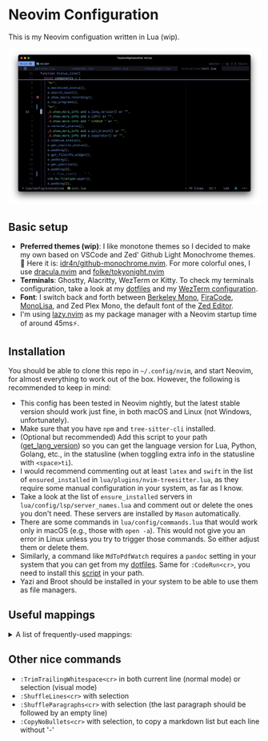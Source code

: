 # Neovim Configuration

This is my Neovim configuation written in Lua (wip).

![](assets/nvim-screenshot.png)

## Basic setup

- **Preferred themes (wip)**: I like monotone themes so I decided to make my own based on VSCode and Zed' Github Light Monochrome themes. 🎨 Here it is: [idr4n/github-monochrome.nvim](https://github.com/idr4n/github-monochrome.nvim). For more colorful ones, I use [dracula.nvim](https://github.com/Mofiqul/dracula.nvim) and [folke/tokyonight.nvim](https://github.com/folke/tokyonight.nvim)
- **Terminals**: Ghostty, Alacritty, WezTerm or Kitty. To check my terminals configuration, take a look at my [dotfiles](https://github.com/idr4n/.dotfiles) and my [WezTerm configuration](https://github.com/idr4n/wezterm).
- **Font**: I switch back and forth between [Berkeley Mono](https://usgraphics.com/products/berkeley-mono), [FiraCode](https://github.com/tonsky/FiraCode), [MonoLisa](https://www.monolisa.dev/), and Zed Plex Mono, the default font of the [Zed Editor](https://github.com/zed-industries/zed).
- I'm using [lazy.nvim](https://github.com/folke/lazy.nvim) as my package manager with a Neovim startup time of around 45ms⚡️.

## Installation

You should be able to clone this repo in `~/.config/nvim`, and start Neovim, for almost everything to work out of the box. However, the following is recommended to keep in mind:

- This config has been tested in Neovim nightly, but the latest stable version should work just fine, in both macOS and Linux (not Windows, unfortunately).
- Make sure that you have `npm` and `tree-sitter-cli` installed.
- (Optional but recommended) Add this script to your path ([get_lang_version](https://github.com/idr4n/.dotfiles/blob/master/scripts/get_lang_version)) so you can get the language version for Lua, Python, Golang, etc., in the statusline (when toggling extra info in the statusline with `<space>ti`).
- I would recommend commenting out at least `latex` and `swift` in the list of `ensured_installed` in `lua/plugins/nvim-treesitter.lua`, as they require some manual configuration in your system, as far as I know.
- Take a look at the list of `ensure_installed` servers in `lua/config/lsp/server_names.lua` and comment out or delete the ones you don't need. These servers are installed by `Mason` automatically.
- There are some commands in `lua/config/commands.lua` that would work only in macOS (e.g., those with `open -a`). This would not give you an error in Linux unless you try to trigger those commands. So either adjust them or delete them.
- Similarly, a command like `MdToPdfWatch` requires a `pandoc` setting in your system that you can get from my [dotfiles](https://github.com/idr4n/.dotfiles). Same for `:CodeRun<cr>`, you need to install this [script](https://github.com/idr4n/.dotfiles/blob/master/scripts/code_run) in your path.
- Yazi and Broot should be installed in your system to be able to use them as file managers.

## Useful mappings

<details>
<summary>A list of frequently-used mappings:</summary>

<br>

- Leader key: `<space>`
- Open the file picker: `<C-space>` (Snacks picker)
- Open another file picker (Fzf-Lua): `<space>ff`
- Close (delete) current buffer: `<space>x`
- Grep across project (Fzf-Lua): `<space>r` in normal or visual mode
- Quit: `<space>qq`
- Force quit: `<space>qQ`
- Save buffer: `<C-S>` in both normal and insert modes
- Save without formatting: `<space>w`
- File tree view:
    - Nvimtree: `<space><space` to show and `,e` to focus.
    - Neo-tree: `<C-.>` to show and `<space>e` to focus.
- File managers:
    - Oil: just `-`
    - Yazi: `<space>-`
    - Broot: `,f`, `,b`, `,v`, `,r` (each has different functionality)
    - Netrw: `,,`
- Go back to the last visited buffer: `ga` in normal mode
- Go to next buffer: `L`
- Go to previous buffer: `H`
- Open the list of opened buffers (Telescope): `s` in normal mode, `s` to close the list, `j`, `k` to select, and `l` to open selection.
- Toggle horizontal terminal: `<A-\>`
- Toggle vertical terminal: `<C-\>`
- Go from terminal to normal buffer: `<C-T>`. Press again to go from buffer to terminal
- Go to the next window (skipping Neo-tree and Nvimtree): `<C-T>`
- Use `<C-L>` in normal mode (and in insert mode if no completion is being shown) to move the view around the cursor to both center and top. That is, both `zz` and `zt` with just one keybinding
- Toggle maximize window (including a Terminal buffer): `<A-,>`
- Toggle extra information in the statusline: `<space>ti`
- Toggle line wrap: `<space>tw`
- Toggle spell check: `<space>tS`
- Different fold levels: `z1`, `z2`, `z0`. Check more in `lua/config/mappings.lua`
- Git:
    - Check status: `<space>gs`
    - Open Neogit: `<space>gn`
    - Open Lazygit: `<space>gl`
    - Open Vim-Fugitive: `<space>gi`
    - Stage hunk or selection in current buffer: `<space>hs`, or `<space>hS` to stage all changes in the current buffer. Check other mappings under `<space>h`.
- Completions and snippets (LuaSnip):
    - Select next completion suggestion: `<Tab>`
    - Select previous completion suggestion: `<S-Tab>`
    - Confirm completion or snippet suggestion: `<C-L>`
    - Jump to next snippet placeholder: `<C-J>` in insert and selection mode
    - Jump to previous snippet placeholder: `<C-K>` in insert and selection mode

**Note**: although the system clipboard is enabled, motion mappings such as `d`, `c`, `x`, etc., do not copy to the clipboard (ala easy-clip plugin). That is, if you select something and use `d`, that text is deleted and sent to the 'black hole register'. If you want to delete some text to paste it somewhere else, use `m` instead (use `gm` for adding a mark). Take a look at the "Replace the easy-clip plugin" section in `lua/config/mappings.lua`.

</details>

## Other nice commands

- `:TrimTrailingWhitespace<cr>` in both current line (normal mode) or selection (visual mode)
- `:ShuffleLines<cr>` with selection
- `:ShuffleParagraphs<cr>` with selection (the last paragraph should be followed by an empty line)
- `:CopyNoBullets<cr>` with selection, to copy a markdown list but each line without '-'

